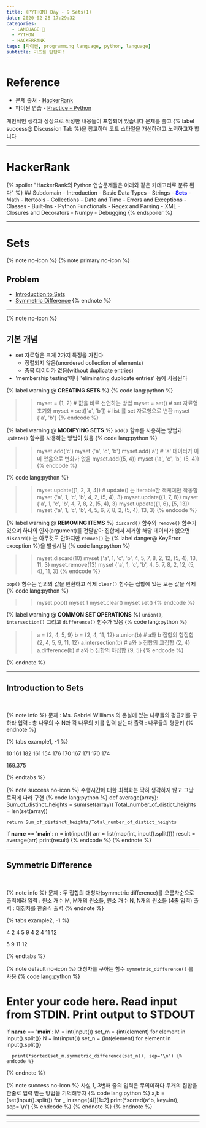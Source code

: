 ```yaml
---
title: (PYTHON) Day - 9 Sets(1)
date: 2020-02-28 17:29:32
categories:
  - LANGUAGE 🚀
  - PYTHON
  - HACKERRANK
tags: [파이썬, programming language, python, language]
subtitle: 기초를 탄탄히!
---
```


# Reference

- 문제 출처 - [HackerRank](https://www.hackerrank.com/dashboard)
- 파이썬 연습 - [Practice - Python](https://www.hackerrank.com/domains/python?filters%5Bstatus%5D%5B%5D=unsolved&badge_type=python)

개인적인 생각과 상상으로 작성한 내용들이 포함되어 있습니다
문제를 풀고 {% label success@ Discussion Tab %}을 참고하며 코드 스타일을 개선하려고 노력하고자 합니다

---

# HackerRank

{% spoiler "HackerRank의 Python 연습문제들은 아래와 같은 카테고리로 분류 된다" %} ## Subdomain - ~~Introduction~~ - ~~Basic Data Types~~ - ~~Strings~~ - <strong style="color:blue">Sets</strong> - Math - Itertools - Collections - Date and Time - Errors and Exceptions - Classes - Built-Ins - Python Functionals - Regex and Parsing - XML - Closures and Decorators - Numpy - Debugging
{% endspoiler %}

---

# Sets

{% note no-icon %}
{% note primary no-icon %}

## Problem

- [Introduction to Sets](#Introduction-to-Sets)
- [Symmetric Difference](#Symmetric-Difference)
  {% endnote %}

---

{% note no-icon %}

## 기본 개념

- set 자료형은 크게 2가지 특징을 가진다
  - 정렬되지 않음(unordered collection of elements)
  - 중복 데이터가 없음(without duplicate entries)
- 'membership testing'이나 'eliminating duplicate entries' 등에 사용된다

{% label warning @ **CREATING SETS** %}
{% code lang:python %}

> > myset = {1, 2} # 값을 바로 선언하는 방법
> > myset = set() # set 자료형 초기화
> > myset = set(['a', 'b']) # list 를 set 자료형으로 변환
> > myset
> > {'a', 'b'} {% endcode %}

{% label warning @ **MODIFYING SETS** %}
`add()` 함수를 사용하는 방법과 `update()` 함수를 사용하는 방법이 있음
{% code lang:python %}

> > myset.add('c')
> > myset
> > {'a', 'c', 'b'}
> > myset.add('a') # 'a' 데이터가 이미 있음으로 변화가 없음
> > myset.add((5, 4))
> > myset
> > {'a', 'c', 'b', (5, 4)} {% endcode %}

{% code lang:python %}

> > myset.update([1, 2, 3, 4]) # update() 는 iterable한 객체에만 작동함
> > myset
> > {'a', 1, 'c', 'b', 4, 2, (5, 4), 3}
> > myset.update({1, 7, 8})
> > myset
> > {'a', 1, 'c', 'b', 4, 7, 8, 2, (5, 4), 3}
> > myset.update({1, 6}, [5, 13])
> > myset
> > {'a', 1, 'c', 'b', 4, 5, 6, 7, 8, 2, (5, 4), 13, 3} {% endcode %}

{% label warning @ **REMOVING ITEMS** %}
`discard()` 함수와 `remove()` 함수가 있으며 하나의 인자(argument)를 전달받아 집합에서 제거함
해당 데이터가 없으면 `discard()` 는 아무것도 안하지만 `remove()` 는 {% label danger@ KeyError exception %}을 발생시킴
{% code lang:python %}

> > myset.discard(10)
> > myset
> > {'a', 1, 'c', 'b', 4, 5, 7, 8, 2, 12, (5, 4), 13, 11, 3}
> > myset.remove(13)
> > myset
> > {'a', 1, 'c', 'b', 4, 5, 7, 8, 2, 12, (5, 4), 11, 3} {% endcode %}

`pop()` 함수는 임의의 값을 반환하고 삭제
`clear()` 함수는 집합에 있는 모든 값을 삭제
{% code lang:python %}

> > myset.pop()
> > myset
> > 1
> > myset.clear()
> > myset
> > set() {% endcode %}

{% label warning @ **COMMON SET OPERATIONS** %}
`union()`, `intersection()` 그리고 `difference()` 함수가 있음
{% code lang:python %}

> > a = {2, 4, 5, 9}
> > b = {2, 4, 11, 12}
> > a.union(b) # a와 b 집합의 합집합
> > {2, 4, 5, 9, 11, 12}
> > a.intersection(b) # a와 b 집합의 교집합
> > {2, 4}
> > a.difference(b) # a와 b 집합의 차집합
> > {9, 5} {% endcode %}

{% endnote %}

---

## Introduction to Sets

</br>

{% note info %}
문제 : Ms. Gabriel Williams 의 온실에 있는 나무들의 평균키를 구하라
입력 : 총 나무의 수 N과 각 나무의 키를 입력 받는다
출력 : 나무들의 평균키
{% endnote %}

{% tabs example1, -1 %}

  <!-- tab INPUT @code -->

10
161 182 161 154 176 170 167 171 170 174

  <!-- endtab -->

  <!-- tab OUTPUT @code -->

169.375

  <!-- endtab -->

{% endtabs %}

{% note success no-icon %}
수행시간에 대한 최적화는 딱히 생각하지 않고 그냥 로직에 따라 구현
{% code lang:python %}
def average(array):
Sum_of_distinct_heights = sum(set(array))
Total_number_of_distict_heights = len(set(array))

    return Sum_of_distinct_heights/Total_number_of_distict_heights

if **name** == '**main**':
n = int(input())
arr = list(map(int, input().split()))
result = average(arr)
print(result) {% endcode %}
{% endnote %}

---

## Symmetric Difference

</br>

{% note info %}
문제 : 두 집합의 대칭차(symmetric difference)를 오름차순으로 출력해라
입력 : 원소 개수 M, M개의 원소들, 원소 개수 N, N개의 원소들 (4줄 입력)
출력 : 대칭차를 한줄씩 출력
{% endnote %}

{% tabs example2, -1 %}

  <!-- tab INPUT @code -->

4
2 4 5 9
4
2 4 11 12

  <!-- endtab -->

  <!-- tab OUTPUT @code -->

5
9
11
12

  <!-- endtab -->

{% endtabs %}

{% note default no-icon %}
대칭차를 구하는 함수 `symmetric_difference()` 를 사용
{% code lang:python %}

# Enter your code here. Read input from STDIN. Print output to STDOUT

if **name** == '**main**':
M = int(input())
set_m = {int(element) for element in input().split()}
N = int(input())
set_n = {int(element) for element in input().split()}

      print(*sorted(set_m.symmetric_difference(set_n)), sep='\n') {% endcode %}

{% endnote %}

{% note success no-icon %}
사실 1, 3번째 줄의 입력은 무의미하다
두개의 집합을 한줄로 입력 받는 방법을 기억해두자
{% code lang:python %}
a,b = [set(input().split()) for \_ in range(4)][1::2]
print(\*sorted(a^b, key=int), sep='\n') {% endcode %}
{% endnote %}
{% endnote %}

---

---
